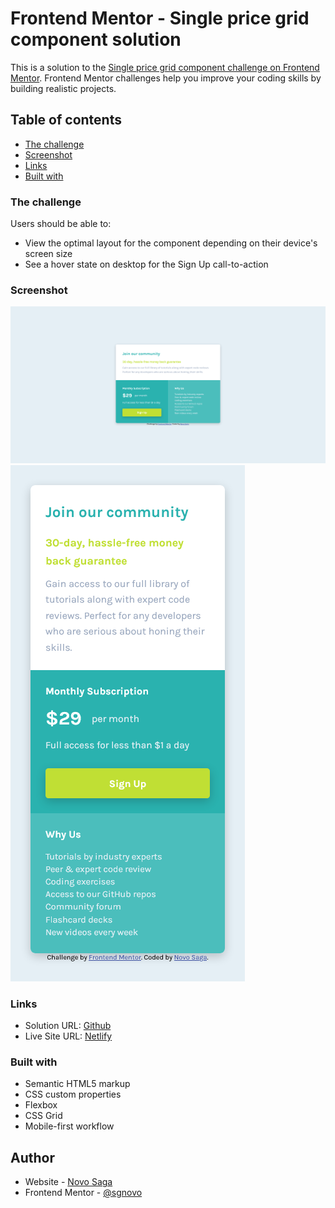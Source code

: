# Frontend Mentor - Single price grid component solution

This is a solution to the [Single price grid component challenge on Frontend Mentor](https://www.frontendmentor.io/challenges/single-price-grid-component-5ce41129d0ff452fec5abbbc). Frontend Mentor challenges help you improve your coding skills by building realistic projects.

## Table of contents

- [The challenge](#the-challenge)
- [Screenshot](#screenshot)
- [Links](#links)
- [Built with](#built-with)

### The challenge

Users should be able to:

- View the optimal layout for the component depending on their device's screen size
- See a hover state on desktop for the Sign Up call-to-action

### Screenshot

![desktop](screenshot/desktop.png)
![mobile](screenshot/mobile.png)

### Links

- Solution URL: [Github](https://your-solution-url.com)
- Live Site URL: [Netlify](https://sgnovo-single-price-grid-component.netlify.app/)

### Built with

- Semantic HTML5 markup
- CSS custom properties
- Flexbox
- CSS Grid
- Mobile-first workflow

## Author

- Website - [Novo Saga](https://github.com/sgnovo)
- Frontend Mentor - [@sgnovo](https://www.frontendmentor.io/profile/sgnovo)

